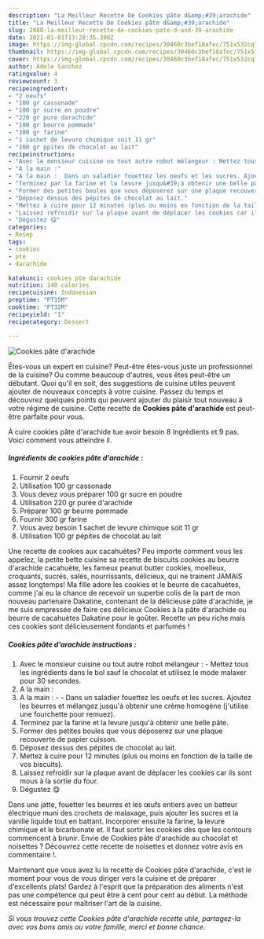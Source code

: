 ```yaml
---
description: "La Meilleur Recette De Cookies pâte d&amp;#39;arachide"
title: "La Meilleur Recette De Cookies pâte d&amp;#39;arachide"
slug: 2080-la-meilleur-recette-de-cookies-pate-d-and-39-arachide
date: 2021-01-01T13:28:35.398Z
image: https://img-global.cpcdn.com/recipes/30460c3bef18afec/751x532cq70/cookies-pate-darachide-photo-principale-de-la-recette.jpg
thumbnail: https://img-global.cpcdn.com/recipes/30460c3bef18afec/751x532cq70/cookies-pate-darachide-photo-principale-de-la-recette.jpg
cover: https://img-global.cpcdn.com/recipes/30460c3bef18afec/751x532cq70/cookies-pate-darachide-photo-principale-de-la-recette.jpg
author: Adele Sanchez
ratingvalue: 4
reviewcount: 3
recipeingredient:
- "2 oeufs"
- "100 gr cassonade"
- "100 gr sucre en poudre"
- "220 gr pure darachide"
- "100 gr beurre pommade"
- "300 gr farine"
- "1 sachet de levure chimique soit 11 gr"
- "100 gr ppites de chocolat au lait"
recipeinstructions:
- "Avec le monsieur cuisine ou tout autre robot mélangeur : Mettez tous les ingrédients dans le bol sauf le chocolat et utilisez le mode malaxer pour 30 secondes."
- "A la main :"
- "A la main :  Dans un saladier fouettez les oeufs et les sucres. Ajoutez les beurres et mélangez jusqu&#39;à obtenir une crème homogène (j&#39;utilise une fourchette pour remuez)."
- "Terminez par la farine et la levure jusqu&#39;à obtenir une belle pâte."
- "Former des petites boules que vous déposerez sur une plaque recouverte de papier cuisson."
- "Déposez dessus des pépites de chocolat au lait."
- "Mettez à cuire pour 12 minutes (plus ou moins en fonction de la taille de vos biscuits)."
- "Laissez refroidir sur la plaque avant de déplacer les cookies car ils sont mous à la sortie du four."
- "Dégustez 😋"
categories:
- Resep
tags:
- cookies
- pte
- darachide

katakunci: cookies pte darachide 
nutrition: 148 calories
recipecuisine: Indonesian
preptime: "PT35M"
cooktime: "PT32M"
recipeyield: "1"
recipecategory: Dessert

---
```



![Cookies pâte d&#39;arachide](https://img-global.cpcdn.com/recipes/30460c3bef18afec/751x532cq70/cookies-pate-darachide-photo-principale-de-la-recette.jpg)

Êtes-vous un expert en cuisine? Peut-être êtes-vous juste un professionnel de la cuisine? Ou comme beaucoup d'autres, vous êtes peut-être un débutant. Quoi qu'il en soit, des suggestions de cuisine utiles peuvent ajouter de nouveaux concepts à votre cuisine. Passez du temps et découvrez quelques points qui peuvent ajouter du plaisir tout nouveau à votre régime de cuisine. Cette recette de <strong> Cookies pâte d&#39;arachide </strong> est peut-être parfaite pour vous.

<!--inarticleads1-->

À cuire cookies pâte d&#39;arachide tue avoir besoin 8 Ingrédients et 9 pas. Voici comment vous atteindre il.

##### Ingrédients de cookies pâte d&#39;arachide :

1. Fournir 2 oeufs
1. Utilisation 100 gr cassonade
1. Vous devez vous préparer 100 gr sucre en poudre
1. Utilisation 220 gr purée d&#39;arachide
1. Préparer 100 gr beurre pommade
1. Fournir 300 gr farine
1. Vous avez besoin 1 sachet de levure chimique soit 11 gr
1. Utilisation 100 gr pépites de chocolat au lait


Une recette de cookies aux cacahuètes? Peu importe comment vous les appelez, la petite bette cuisine sa recette de biscuits cookies au beurre d&#39;arachide cacahuète, les fameux peanut butter cookies, moelleux, croquants, sucrés, salés, nourrissants, délicieux, qui ne trainent JAMAIS assez longtemps! Ma fille adore les cookies et le beurre de cacahuètes, comme j&#39;ai eu la chance de recevoir un superbe colis de la part de mon nouveau partenaire Dakatine, contenant de la délicieuse pâte d&#39;arachide, je me suis empressée de faire ces délicieux Cookies à la pâte d&#39;arachide ou beurre de cacahuètes Dakatine pour le goûter. Recette un peu riche mais ces cookies sont délicieusement fondants et parfumés ! 

<!--inarticleads2-->

##### Cookies pâte d&#39;arachide instructions :

1. Avec le monsieur cuisine ou tout autre robot mélangeur : - Mettez tous les ingrédients dans le bol sauf le chocolat et utilisez le mode malaxer pour 30 secondes.
1. A la main :
1. A la main : -  - Dans un saladier fouettez les oeufs et les sucres. Ajoutez les beurres et mélangez jusqu&#39;à obtenir une crème homogène (j&#39;utilise une fourchette pour remuez).
1. Terminez par la farine et la levure jusqu&#39;à obtenir une belle pâte.
1. Former des petites boules que vous déposerez sur une plaque recouverte de papier cuisson.
1. Déposez dessus des pépites de chocolat au lait.
1. Mettez à cuire pour 12 minutes (plus ou moins en fonction de la taille de vos biscuits).
1. Laissez refroidir sur la plaque avant de déplacer les cookies car ils sont mous à la sortie du four.
1. Dégustez 😋


Dans une jatte, fouetter les beurres et les œufs entiers avec un batteur électrique muni des crochets de malaxage, puis ajouter les sucres et la vanille liquide tout en battant. Incorporer ensuite la farine, la levure chimique et le bicarbonate et. Il faut sortir les cookies dès que les contours commencent à brunir. Envie de Cookies pâte d&#39;arachide au chocolat et noisettes ? Découvrez cette recette de noisettes et donnez votre avis en commentaire !. 

<!--inarticleads1-->

<p>
Maintenant que vous avez lu la recette de Cookies pâte d&#39;arachide, c'est le moment pour vous de vous diriger vers la cuisine et de préparer d'excellents plats! Gardez à l'esprit que la préparation des aliments n'est pas une compétence qui peut être à cent pour cent au début. La méthode est nécessaire pour maîtriser l'art de la cuisine.
</p>

<p>
<i>Si vous trouvez cette Cookies pâte d&#39;arachide recette utile, partagez-la avec vos bons amis ou votre famille, merci et bonne chance.</i>
</p>
